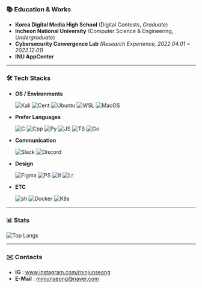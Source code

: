 ### 📚 Education & Works
- **Korea Digital Media High School** (Digital Contests, _Graduate_)
- **Incheon National University** (Computer Science & Engineering, _Undergraduate_)
- **Cybersecurity Convergence Lab** _(Research Experience, 2022.04.01 ~ 2022.12.01)_
- **INU AppCenter**

- - -
### 🛠 Tech Stacks
- **OS / Environments**

  ![Kali](https://img.shields.io/badge/Kali_Linux-557C94?style=for-the-badge&logo=kali-linux&logoColor=white)
  ![Cent](https://img.shields.io/badge/Cent%20OS-262577?style=for-the-badge&logo=CentOS&logoColor=white)
  ![Ubuntu](https://img.shields.io/badge/Ubuntu-E95420?style=for-the-badge&logo=ubuntu&logoColor=white)
  ![WSL](https://img.shields.io/badge/WSL-0a97f5?style=for-the-badge&logo=linux&logoColor=white)
  ![MacOS](https://img.shields.io/badge/mac%20os-000000?style=for-the-badge&logo=apple&logoColor=white)

- **Prefer Languages**

  ![C](https://img.shields.io/badge/C-00599C?style=for-the-badge&logo=c&logoColor=white)
  ![Cpp](https://img.shields.io/badge/C%2B%2B-00599C?style=for-the-badge&logo=c%2B%2B&logoColor=white)
  ![Py](https://img.shields.io/badge/Python-14354C?style=for-the-badge&logo=python&logoColor=white)
  ![JS](https://img.shields.io/badge/JavaScript-F7DF1E?style=for-the-badge&logo=JavaScript&logoColor=white)
  ![TS](https://img.shields.io/badge/TypeScript-007ACC?style=for-the-badge&logo=typescript&logoColor=white)
  ![Go](https://img.shields.io/badge/Go-00ADD8?style=for-the-badge&logo=go&logoColor=white)

- **Communication**

  ![Slack](https://img.shields.io/badge/Slack-4A154B?style=for-the-badge&logo=slack&logoColor=white)
  ![Discord](https://img.shields.io/badge/Discord-7289DA?style=for-the-badge&logo=discord&logoColor=white)

- **Design**

  ![Figma](https://img.shields.io/badge/Figma-F24E1E?style=for-the-badge&logo=figma&logoColor=white)
  ![PS](https://img.shields.io/badge/Adobe%20Photoshop-31A8FF?style=for-the-badge&logo=Adobe%20Photoshop&logoColor=black)
  ![Il](https://img.shields.io/badge/Adobe%20Illustrator-FF9A00?style=for-the-badge&logo=adobe%20illustrator&logoColor=white)
  ![Lr](https://img.shields.io/badge/Adobe%20Lightroom-31A8FF?style=for-the-badge&logo=Adobe%20Lightroom&logoColor=white)

- **ETC**

  ![sh](https://img.shields.io/badge/Shell_Script-121011?style=for-the-badge&logo=gnu-bash&logoColor=white)
  ![Docker](https://img.shields.io/badge/docker-%230db7ed.svg?style=for-the-badge&logo=docker&logoColor=white)
  ![K8s](https://img.shields.io/badge/kubernetes-%23326ce5.svg?style=for-the-badge&logo=kubernetes&logoColor=white)


- - -
### 📊 Stats
  ![Top Langs](https://github-readme-stats.vercel.app/api/top-langs/?username=milin3t&layout=compact)


- - -
### ✉️ Contacts
- **IG** : www.instagram.com/rninjunseong
- **E-Mail** : minjunseong@naver.com
